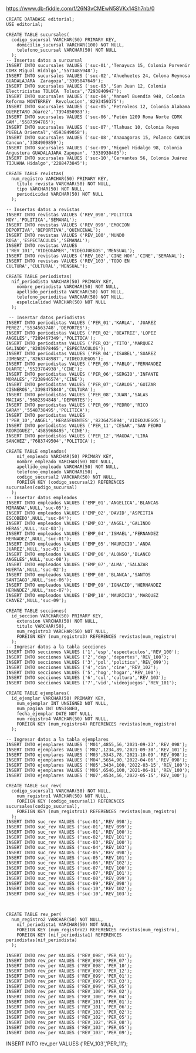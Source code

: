 
https://www.db-fiddle.com/f/26N3vCMEwN58VKx14Sh7nb/0

    CREATE DATABASE editorial;
    USE editorial;

    CREATE TABLE sucursales(
      codigo_sucursal VARCHAR(50) PRIMARY KEY,
        domicilio_sucursal VARCHAR(100) NOT NULL,
        telefono_sucursal VARCHAR(50) NOT NULL
      );
    -- Insertas datos a surcursal
    INSERT INTO sucursales VALUES ('suc-01','Tenayuca 15, Colonia Porvenir CDMX	Migual Hidalgo','5573485948');	
    INSERT INTO sucursales VALUES ('suc-02','Ahuehuetes 24, Colona Reynosa GUADALAJARA	Zaragoza','3395847649');
    INSERT INTO sucursales VALUES ('suc-03','San Juan 12, Colonia Electricistas TOLUCA	Toluca','7293840947');
    INSERT INTO sucursales VALUES ('suc-04','Manuel Buendía 948, Colonia Reforma MONTERREY	Revolucion','8293459375');
    INSERT INTO sucursales VALUES ('suc-05','Petroleos 12, Colonia Alabama QUERETARO Júarez','7394850983');
    INSERT INTO sucursales VALUES ('suc-06','Petén 1209 Roma Norte CDMX	GAM','5587394785');
    INSERT INTO sucursales VALUES ('suc-07','Tlahuac 10, Colonia Reyes PUEBLA Oriental','4593849058');
    INSERT INTO sucursales VALUES ('suc-08','Anaxagoras 15, Polanco CANCUN	Cancun','3384909859');
    INSERT INTO sucursales VALUES ('suc-09','Miguel Hidalgo 98, Colonia Angustura GUADALAJARA Zapopan', '3338930403');
    INSERT INTO sucursales VALUES ('suc-10','Cervantes 56, Colonia Juárez TIJUANA Hidalgo','2288473845');

    CREATE TABLE revistas(
      num_registro VARCHAR(50) PRIMARY KEY,
        titulo_revista VARCHAR(50) NOT NULL,
        tipo VARCHAR(50) NOT NULL,
        periodicidad VARCHAR(50) NOT NULL
      );

    -- Insertas datos a revistas
    INSERT INTO revistas VALUES ('REV_098','POLITICA HOY','POLITICA','SEMANAL');
    INSERT INTO revistas VALUES ('REV_099','EMOCION DEPORTIVA','DEPORTIVA','QUINCENAL');
    INSERT INTO revistas VALUES ('REV_100','MUNDO ROSA','ESPECTACULOS','SEMANAL');
    INSERT INTO revistas VALUES ('REV_101','VIDEOGAMER','VIDEOJUEGOS','MENSUAL');
    INSERT INTO revistas VALUES ('REV_102','CINE HOY','CINE','SEMANAL');
    INSERT INTO revistas VALUES ('REV_103','TODO EN CULTURA','CULTURAL','MENSUAL');

    CREATE TABLE periodistas(
      nif_periodista VARCHAR(50) PRIMARY KEY,
        nombre_periodista VARCHAR(50) NOT NULL,
        apellido_periodista VARCHAR(50) NOT NULL,
        telefono_perioditsa VARCHAR(50) NOT NULL,
        espelcialidad VARCHAR(50) NOT NULL
      );

     -- Insertar datos periodistas
    INSERT INTO periodistas VALUES ('PER_01','KARLA', 'JUAREZ PEREZ','5534563748','DEPORTES');
    INSERT INTO periodistas VALUES ('PER_02','BEATRIZ','LOPEZ	ANGELES','7289467349','POLITICA');
    INSERT INTO periodistas VALUES ('PER_03','TITO','MARQUEZ	GALINDO','8203978465','ESPECTACULOS');
    INSERT INTO periodistas VALUES ('PER_04','ISABEL','SUAREZ	JIMENEZ','8263748987','VIDEOJUEGOS');
    INSERT INTO periodistas VALUES ('PER_05','PABLO','FERNANDEZ	DUARTE','5523784938','CINE');
    INSERT INTO periodistas VALUES ('PER_06','SERGIO','INFANTE	MORALES','7238946574','CINE');
    INSERT INTO periodistas VALUES ('PER_07','CARLOS','GUIZAR	CISNEROS','3398475840','CULTURA');
    INSERT INTO periodistas VALUES ('PER_08','JUAN','SALAS	MACIAS','5682394848','DEPORTES');
    INSERT INTO periodistas VALUES ('PER_09','PEDRO','RICO	GARAY','5548738495','POLITICA');
    INSERT INTO periodistas VALUES ('PER_10','ANGEL','HERASFUENTES','8236475894','VIDEOJUEGOS');
    INSERT INTO periodistas VALUES ('PER_11','CESAR','SAN PEDRO	RODRIGUEZ','4585968495','CINE');
    INSERT INTO periodistas VALUES ('PER_12','MAGDA','LIRA	SANCHEZ','7683749504','POLITICA');

    CREATE TABLE empleados(
        nif_empleado VARCHAR(50) PRIMARY KEY,
        nombre_empleado VARCHAR(50) NOT NULL,
        apellido_empleado VARCHAR(50) NOT NULL,
        telefono_empleado VARCHAR(50) ,
        codigo_sucursal2 VARCHAR(50) NOT NULL,
        FOREIGN KEY (codigo_sucursal2) REFERENCES sucursales(codigo_sucursal)
      );
    -- Insertar datos empleados
    INSERT INTO empleados VALUES ('EMP_01','ANGELICA','BLANCAS	MIRANDA',NULL,'suc-05');
    INSERT INTO empleados VALUES ('EMP_02','DAVID','ASPEITIA	ESCOBEDO',NULL,'suc-04');
    INSERT INTO empleados VALUES ('EMP_03','ANGEL','GALINDO	HERAS',NULL,'suc-03');
    INSERT INTO empleados VALUES ('EMP_04','ISMAEL','FERNANDEZ	HERNADEZ',NULL,'suc-01');
    INSERT INTO empleados VALUES ('EMP_05','MAURICIO','ANDA	JUAREZ',NULL,'suc-01');
    INSERT INTO empleados VALUES ('EMP_06','ALONSO','BLANCO	ANGELES',NULL,'suc-08');
    INSERT INTO empleados VALUES ('EMP_07','ALMA','SALAZAR	HUERTA',NULL,'suc-02');
    INSERT INTO empleados VALUES ('EMP_08','BLANCA','SANTOS	SANTIAGO',NULL,'suc-06');
    INSERT INTO empleados VALUES ('EMP_09','IGNACIO','HERNANDEZ	HERNNDEZ',NULL,'suc-07');
    INSERT INTO empleados VALUES ('EMP_10','MAURICIO','MARQUEZ	CHAVEZ',NULL,'suc-09');

    CREATE TABLE secciones(
      id_seccion VARCHAR(50) PRIMARY KEY,
        extension VARCHAR(50) NOT NULL,
        titulo VARCHAR(50),
        num_registro3 VARCHAR(50) NOT NULL,
        FOREIGN KEY (num_registro3) REFERENCES revistas(num_registro)
      );
    -- Ingresar datos a la tabla secciones
    INSERT INTO secciones VALUES ('1','esp','espectaculos','REV_100');
    INSERT INTO secciones VALUES ('2','dep','deportes','REV_100');
    INSERT INTO secciones VALUES ('3','pol','politica','REV_099');
    INSERT INTO secciones VALUES ('4','cin','cine','REV_102');
    INSERT INTO secciones VALUES ('5','hog','hogar','REV_100');
    INSERT INTO secciones VALUES ('6','cul','cultura','REV_103');
    INSERT INTO secciones VALUES ('7','vid','videojuegos','REV_101');

    CREATE TABLE ejemplares(
      id_ejemplar VARCHAR(50) PRIMARY KEY,
        num_ejemplar INT UNSIGNED NOT NULL,
        num_pagina INT UNSIGNED,
        fecha_ejemplar DATE NOT NULL,
        num_registro4 VARCHAR(50) NOT NULL,
        FOREIGN KEY (num_registro4) REFERENCES revistas(num_registro)
      );

    -- Ingresar datos a la tabla ejemplares
    INSERT INTO ejemplares VALUES ('M01',4855,56,'2021-09-23','REV_098');
    INSERT INTO ejemplares VALUES ('M02',1234,89,'2021-09-30','REV_101');
    INSERT INTO ejemplares VALUES ('M03',5343,78,'2021-10-09','REV_098');
    INSERT INTO ejemplares VALUES ('M04',5654,90,'2022-04-06','REV_098');
    INSERT INTO ejemplares VALUES ('M05',3434,100,'2022-03-15','REV_100');
    INSERT INTO ejemplares VALUES ('M06',6546,100,'2021-06-01','REV_100');
    INSERT INTO ejemplares VALUES ('M07',4534,56,'2022-05-15','REV_100');

    CREATE TABLE suc_rev(
      codigo_sucursal1 VARCHAR(50) NOT NULL,
        num_registro1 VARCHAR(50) NOT NULL,
        FOREIGN KEY (codigo_sucursal1) REFERENCES sucursales(codigo_sucursal),
        FOREIGN KEY (num_registro1) REFERENCES revistas(num_registro)
      );
    INSERT INTO suc_rev VALUES ('suc-01','REV_098');
    INSERT INTO suc_rev VALUES ('suc-01','REV_099');
    INSERT INTO suc_rev VALUES ('suc-01','REV_100');
    INSERT INTO suc_rev VALUES ('suc-02','REV_101');
    INSERT INTO suc_rev VALUES ('suc-03','REV_100');
    INSERT INTO suc_rev VALUES ('suc-04','REV_103');
    INSERT INTO suc_rev VALUES ('suc-05','REV_098');
    INSERT INTO suc_rev VALUES ('suc-05','REV_101');
    INSERT INTO suc_rev VALUES ('suc-06','REV_102');
    INSERT INTO suc_rev VALUES ('suc-07','REV_100');
    INSERT INTO suc_rev VALUES ('suc-07','REV_101');
    INSERT INTO suc_rev VALUES ('suc-08','REV_099');
    INSERT INTO suc_rev VALUES ('suc-09','REV_098');
    INSERT INTO suc_rev VALUES ('suc-10','REV_102');
    INSERT INTO suc_rev VALUES ('suc-10','REV_103');



    CREATE TABLE rev_per(
      num_registro2 VARCHAR(50) NOT NULL,
        nif_periodista1 VARCHAR(50) NOT NULL,
        FOREIGN KEY (num_registro2) REFERENCES revistas(num_registro),
        FOREIGN KEY (nif_periodista1) REFERENCES periodistas(nif_periodista)
      );

    INSERT INTO rev_per VALUES ('REV_098','PER_01');
    INSERT INTO rev_per VALUES ('REV_098','PER_07');
    INSERT INTO rev_per VALUES ('REV_098','PER_10');
    INSERT INTO rev_per VALUES ('REV_098','PER_12');
    INSERT INTO rev_per VALUES ('REV_099','PER_01');
    INSERT INTO rev_per VALUES ('REV_099','PER_03');
    INSERT INTO rev_per VALUES ('REV_099','PER_05');
    INSERT INTO rev_per VALUES ('REV_100','PER_02');
    INSERT INTO rev_per VALUES ('REV_100','PER_04');
    INSERT INTO rev_per VALUES ('REV_101','PER_01');
    INSERT INTO rev_per VALUES ('REV_101','PER_06');
    INSERT INTO rev_per VALUES ('REV_102','PER_02');
    INSERT INTO rev_per VALUES ('REV_102','PER_05');
    INSERT INTO rev_per VALUES ('REV_102','PER_08');
    INSERT INTO rev_per VALUES ('REV_103','PER_05');
    INSERT INTO rev_per VALUES ('REV_103','PER_09');
INSERT INTO rev_per VALUES ('REV_103','PER_11');


